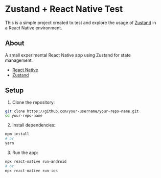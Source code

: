 # Zustand + React Native Test

This is a simple project created to test and explore the usage of [Zustand](https://github.com/pmndrs/zustand) in a React Native environment.

## About

A small experimental React Native app using Zustand for state management.

- [React Native](https://reactnative.dev/)
- [Zustand](https://github.com/pmndrs/zustand)

## Setup

1. Clone the repository:

```bash
git clone https://github.com/your-username/your-repo-name.git
cd your-repo-name
```

2. Install dependencies:

```bash
npm install
# or
yarn
```

3. Run the app:

```bash
npx react-native run-android
# or
npx react-native run-ios
```
